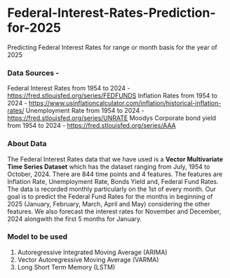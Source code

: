 # Federal-Interest-Rates-Prediction-for-2025
Predicting Federal Interest Rates for range or month basis for the year of 2025

### Data Sources -

Federal Interest Rates from 1954 to 2024 - https://fred.stlouisfed.org/series/FEDFUNDS
Inflation Rates from 1954 to 2024 - https://www.usinflationcalculator.com/inflation/historical-inflation-rates/
Unemployment Rate from 1954 to 2024 - https://fred.stlouisfed.org/series/UNRATE
Moodys Corporate bond yield from 1954 to 2024 - https://fred.stlouisfed.org/series/AAA

### About Data

The Federal Interest Rates data that we have used is a **Vector Multivariate Time Series Dataset** which has the dataset ranging from July, 1954 to October, 2024. There are 844 time points and 4 features. The features are Inflation Rate, Unemployment Rate, Bonds Yield and, Federal Fund Rates. The data is recorded monthly particularly on the 1st of every month. Our goal is to predict the Federal Fund Rates for the months in beginning of 2025 (January, February, March, April and May) considering the other features. We also forecast the interest rates for November and December, 2024 alongwith the first 5 months for January.

### Model to be used
1. Autoregressive Integrated Moving Average (ARIMA)
2. Vector Autoregressive Moving Average (VARMA)
3. Long Short Term Memory (LSTM)
